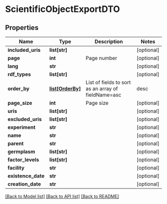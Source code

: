 # ScientificObjectExportDTO

## Properties
Name | Type | Description | Notes
------------ | ------------- | ------------- | -------------
**included_uris** | **list[str]** |  | [optional] 
**page** | **int** | Page number | [optional] 
**lang** | **str** |  | [optional] 
**rdf_types** | **list[str]** |  | [optional] 
**order_by** | [**list[OrderBy]**](OrderBy.md) | List of fields to sort as an array of fieldName&#x3D;asc|desc | [optional] 
**page_size** | **int** | Page size | [optional] 
**uris** | **list[str]** |  | [optional] 
**excluded_uris** | **list[str]** |  | [optional] 
**experiment** | **str** |  | [optional] 
**name** | **str** |  | [optional] 
**parent** | **str** |  | [optional] 
**germplasm** | **list[str]** |  | [optional] 
**factor_levels** | **list[str]** |  | [optional] 
**facility** | **str** |  | [optional] 
**existence_date** | **str** |  | [optional] 
**creation_date** | **str** |  | [optional] 

[[Back to Model list]](../README.md#documentation-for-models) [[Back to API list]](../README.md#documentation-for-api-endpoints) [[Back to README]](../README.md)


